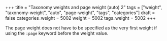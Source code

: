 +++
title = "Taxonomy weights and page weight (auto) 2"
tags = ["weight", "taxonomy-weight", "auto", "page-weight", "tags", "categories"]
draft = false
categories_weight = 5002
weight = 5002
tags_weight = 5002
+++

The page weight does not have to be specified as the very first weight
if using the `:page` keyword before the weight value.
